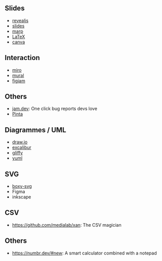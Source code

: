 ## Slides

- [revealjs](https://revealjs.com/)
- [slides](https://slides.com/)
- [marp](https://marp.app/)
- [LaTeX](https://www.latex-project.org/)
- [canva](https://www.canva.com/fr_fr/)

## Interaction

- [miro](https://miro.com/fr/)
- [mural](https://www.mural.co/)
- [figjam](https://www.figma.com/fr/figjam/)

## Others

- [jam.dev](https://jam.dev/): One click bug reports devs love
- [Pinta](https://www.pinta-project.com/)

## Diagrammes / UML

- [draw.io](https://app.diagrams.net/)
- [excalibur](https://excalidraw.com/)
- [gliffy](https://go.gliffy.com/go/html5/launch)
- [yuml](https://yuml.me/diagram/scruffy/class/draw)


## SVG

- [boxy-svg](https://boxy-svg.com/app)
- Figma
- inkscape

## CSV

- https://github.com/medialab/xan: The CSV magician

## Others

- https://numbr.dev/#new: A smart calculator combined with a notepad
